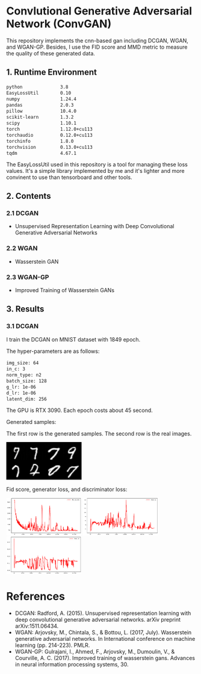 # Convlutional Generative Adversarial Network (ConvGAN)

This repository implements the cnn-based gan including DCGAN, WGAN, and WGAN-GP.
Besides, I use the FID score and MMD metric to measure the quality of these generated data.

## 1. Runtime Environment
```
python              3.8
EasyLossUtil        0.10
numpy               1.24.4
pandas              2.0.3
pillow              10.4.0
scikit-learn        1.3.2
scipy               1.10.1
torch               1.12.0+cu113
torchaudio          0.12.0+cu113
torchinfo           1.8.0
torchvision         0.13.0+cu113
tqdm                4.67.1
```
The EasyLossUtil used in this repository is a tool for managing these loss values. 
It's a simple library implemented by me and it's lighter and more convinent to use than tensorboard and other tools.

## 2. Contents
### 2.1 DCGAN
- Unsupervised Representation Learning with Deep Convolutional Generative Adversarial Networks

### 2.2 WGAN
- Wasserstein GAN

### 2.3 WGAN-GP
- Improved Training of Wasserstein GANs
  
## 3. Results
### 3.1 DCGAN
I train the DCGAN on MNIST dataset with 1849 epoch.

The hyper-parameters are as follows:
```
img_size: 64
in_c: 3
norm_type: n2
batch_size: 128
g_lr: 1e-06
d_lr: 1e-06
latent_dim: 256
```

The GPU is RTX 3090.
Each epoch costs about 45 second.

Generated samples:

The first row is the generated samples.
The second row is the real images.

<img src="results/sample_1849.png" width="200" height="100">

Fid score, generator loss, and discriminator loss:

<img src="results/fid_score.png" width="200" height="100">
<img src="results/loss_g.png" width="200" height="100">
<img src="results/loss_d.png" width="200" height="100">

# References
- DCGAN: Radford, A. (2015). Unsupervised representation learning with deep convolutional generative adversarial networks. arXiv preprint arXiv:1511.06434.
- WGAN: Arjovsky, M., Chintala, S., & Bottou, L. (2017, July). Wasserstein generative adversarial networks. In International conference on machine learning (pp. 214-223). PMLR.
- WGAN-GP: Gulrajani, I., Ahmed, F., Arjovsky, M., Dumoulin, V., & Courville, A. C. (2017). Improved training of wasserstein gans. Advances in neural information processing systems, 30.